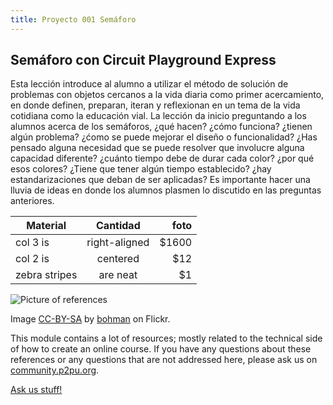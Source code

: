 ```yaml
---
title: Proyecto 001 Semáforo
---
```


## Semáforo con Circuit Playground Express

Esta lección introduce al alumno a utilizar el método de solución de problemas con objetos cercanos a la vida diaria como primer acercamiento, en donde definen, preparan, iteran y reflexionan en un tema de la vida cotidiana como la educación vial. La lección da inicio preguntando a los alumnos acerca de los semáforos, ¿qué hacen? ¿cómo funciona? ¿tienen algún problema? ¿ćomo se puede mejorar el diseño o funcionalidad? ¿Has pensado alguna necesidad que se puede resolver que involucre alguna capacidad diferente? ¿cuánto tiempo debe de durar cada color? ¿por qué esos colores? ¿Tiene que tener algún tiempo establecido? ¿hay estandarizaciones que deban de ser aplicadas? Es importante hacer una lluvia de ideas en donde los alumnos plasmen lo discutido en las preguntas anteriores.


| Material      | Cantidad      | foto  |
| ------------- |:-------------:| -----:|
| col 3 is      | right-aligned | $1600 |
| col 2 is      | centered      |   $12 |
| zebra stripes | are neat      |    $1 |


![Picture of references]({{site.baseurl}}/img/reference.jpg)

Image [CC-BY-SA](https://creativecommons.org/licenses/by/2.0/) by [bohman](https://www.flickr.com/photos/bohman/) on Flickr.

This module contains a lot of resources; mostly related to the technical side of how to create an online course. If you have any questions about these references or any questions that are not addressed here, please ask us on [community.p2pu.org](http://community.p2pu.org/category/tech).

<a class="btn btn-primary" target="_blank" href="http://community.p2pu.org/category/tech"><i class="fa fa-weixin"></i> Ask us stuff!</a>
